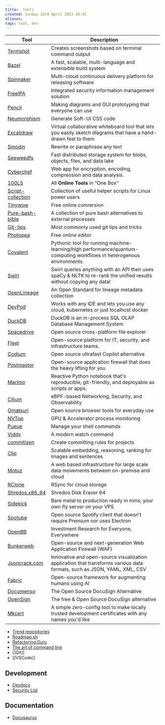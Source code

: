 ```yaml
---
title:  Tools
created: Sunday 23rd April 2023 16:43
aliases: 
tags: tool, dev
---
```


| Tool                                                              | Description                                                                                                             |
| ----------------------------------------------------------------- | ----------------------------------------------------------------------------------------------------------------------- |
| [Termshot](https://github.com/homeport/termshot)                  | Creates screenshots based on terminal command output                                                                    |
| [Bazel](https://bazel.build/)                                     | A fast, scalable, multi-language and extensible build system                                                            |
| [Spinnaker](https://spinnaker.io/)                                | Multi-cloud continuous delivery platform for releasing software                                                         |
| [FreeIPA](https://www.freeipa.org/page/Main_Page)                 | Integrated security information management solution                                                                     |
| [Pencil](https://github.com/evolus/pencil)                        | Making diagrams and GUI prototyping that everyone can use                                                               |
| [Neumorphism](https://neumorphism.io/#e0e0e0)                     | Generate Soft-UI CSS code                                                                                               |
| [Excalidraw](https://excalidraw.com/)                             | Virtual collaborative whiteboard tool that lets you easily sketch diagrams that have a hand-drawn feel to them          |
| [Smodin](https://smodin.io/free-english-rewriter-and-spinner)     | Rewrite or paraphrase any text                                                                                          |
| [Seeweedfs](https://github.com/seaweedfs/seaweedfs)               | Fast distributed storage system for blobs, objects, files, and data lake                                                |
| [Cyberchef](https://cyberchef.org/)                               | Web app for encryption, encoding, compression and data analysis.                                                        |
| [100L5](https://10015.io/)                                        | All **Online Tools** in “One Box”                                                                                       |
| [Script-collection](https://github.com/neteler/script_collection) | Collection of useful helper scripts for Linux power users                                                               |
| [Tinywow](https://tinywow.com/)                                   | Free online conversion                                                                                                  |
| [Pure-bash-bible](https://github.com/dylanaraps/pure-bash-bible)  | A collection of pure bash alternatives to external processes                                                            |
| [Git-tips](https://github.com/git-tips/tips)                      | Most commonly used git tips and tricks                                                                                  |
| [Photopea](https://www.photopea.com/)                             | Free online editor                                                                                                      |
| [Covalent](https://github.com/AgnostiqHQ/covalent)                | Pythonic tool for running machine-learning/high performance/quantum-computing workflows in heterogenous environments.   |
| [Swirl](https://github.com/swirlai/swirl-search)                  | Swirl queries anything with an API then uses spaCy & NLTK to re-rank the unified results without copying any data!      |
| [OpenLineage](https://github.com/OpenLineage/OpenLineage)         | An Open Standard for lineage metadata collection                                                                        |
| [DevPod](https://github.com/loft-sh/devpod)                       | Works with any IDE and lets you use any cloud, kubernetes or just localhost docker                                      |
| [DuckDB](https://github.com/duckdb/duckdb)                        | DuckDB is an in-process SQL OLAP Database Management System                                                             |
| [Spacedrive](https://github.com/spacedriveapp/spacedrive)         | Open source cross-platform file explorer                                                                                |
| [Fleet](https://github.com/fleetdm/fleet)                         | Open-source platform for IT, security, and infrastructure teams.                                                        |
| [Codium](https://codeium.com/)                                    | Open source ultrafast Copilot alternative                                                                               |
| [Postmaster](https://github.com/Safing/portmaster)                | Open-source application firewall that does the heavy lifting for you                                                    |
| [Marimo](https://github.com/marimo-team/marimo)                   | Reactive Python notebook that's reproducible, git-friendly, and deployable as scripts or apps.                          |
| [Cilium](https://github.com/cilium/cilium)                        | eBPF-based Networking, Security, and Observability                                                                      |
| [Omatsuri](https://omatsuri.app/)                                 | Open source browser tools for everyday use                                                                              |
| [NVTop](https://github.com/Syllo/nvtop)                           | GPU & Accelerator process monitoring                                                                                    |
| [Pueue](https://github.com/Nukesor/pueue)                         | Manage your shell commands                                                                                              |
| [Viddy](https://github.com/sachaos/viddy)                         | A modern watch command                                                                                                  |
| [commitizen](https://github.com/commitizen-tools/commitizen)      | Create committing rules for projects                                                                                    |
| [Clip](https://github.com/jina-ai/clip-as-service)                | Scalable embedding, reasoning, ranking for images and sentences                                                         |
| [Motuz](https://github.com/FredHutch/motuz)                       | A web based infrastructure for large scale data movements between on-premise and cloud                                  |
| [RClone](https://github.com/rclone/rclone)                        | RSync for cloud storage                                                                                                 |
| [Shredos.x86_64](https://github.com/PartialVolume/shredos.x86_64) | Shredos Disk Eraser 64                                                                                                  |
| [Sidekick](https://github.com/MightyMoud/sidekick)                | Bare metal to production ready in mins; your own fly server on your VPS                                                 |
| [Spotube](https://github.com/KRTirtho/spotube)                    | Open source Spotify client that doesn't require Premium nor uses Electron                                               |
| [OpenBB](https://github.com/OpenBB-finance/OpenBB)                | Investment Research for Everyone, Everywhere                                                                            |
| [Bunkerweb](https://github.com/bunkerity/bunkerweb)               | Open-source and next-generation Web Application Firewall (WAF)                                                          |
| [Jsoncrack.com](https://github.com/AykutSarac/jsoncrack.com)      | Innovative and open-source visualization application that transforms various data formats, such as JSON, YAML, XML, CSV |
| [Fabric](https://github.com/danielmiessler/fabric)                | Open-source framework for augmenting humans using AI                                                                    |
| [Documenso](https://github.com/documenso/documenso)               | The Open Source DocuSign Alternative                                                                                    |
| [OpenSign](https://github.com/OpenSignLabs/OpenSign)              | The free & Open Source DocuSign alternative                                                                             |
| [Mkcert](https://github.com/FiloSottile/mkcert)                   | A simple zero-config tool to make locally trusted development certificates with any names you'd like                    |

- [Trend repositories](https://trendshift.io/)
- [Roadmap.sh](https://github.com/kamranahmedse/developer-roadmap)
- [Refactoring.Guru](https://refactoring.guru/)
- [The art of command line](https://github.com/jlevy/the-art-of-command-line)
- [[Git]]
- [[VSCode]]
## Development

- [Devdocs](https://devdocs.io/)
- [Security List](https://security-list.js.org/#/)
## Documentation

- [Docusaurus](https://docusaurus.io/)
